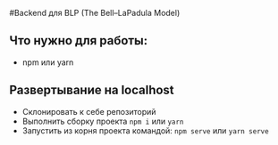 #Backend для BLP (The Bell–LaPadula Model)

## Что нужно для работы:
- npm или yarn

## Развертывание на localhost
- Склонировать к себе репозиторий
- Выполнить сборку проекта ```npm i``` или ```yarn```
- Запустить из корня проекта командой: ```npm serve``` или ```yarn serve```




